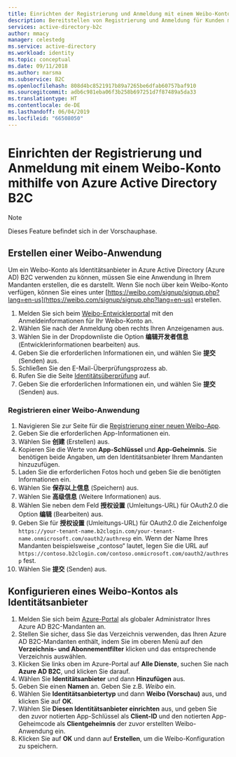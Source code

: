 ```yaml
---
title: Einrichten der Registrierung und Anmeldung mit einem Weibo-Konto mithilfe von Azure Active Directory B2C | Microsoft-Dokumentation
description: Bereitstellen von Registrierung und Anmeldung für Kunden mit Weibo-Konten in Ihren Anwendungen mithilfe von Azure Active Directory B2C.
services: active-directory-b2c
author: mmacy
manager: celestedg
ms.service: active-directory
ms.workload: identity
ms.topic: conceptual
ms.date: 09/11/2018
ms.author: marsma
ms.subservice: B2C
ms.openlocfilehash: 808d4bc8521917b89a7265be6dfab60757baf910
ms.sourcegitcommit: adb6c981eba06f3b258b697251d7f87489a5da33
ms.translationtype: HT
ms.contentlocale: de-DE
ms.lasthandoff: 06/04/2019
ms.locfileid: "66508050"
---
```

# <a name="set-up-sign-up-and-sign-in-with-a-weibo-account-using-azure-active-directory-b2c"></a>Einrichten der Registrierung und Anmeldung mit einem Weibo-Konto mithilfe von Azure Active Directory B2C

> [!NOTE]
> Dieses Feature befindet sich in der Vorschauphase.
> 

## <a name="create-a-weibo-application"></a>Erstellen einer Weibo-Anwendung

Um ein Weibo-Konto als Identitätsanbieter in Azure Active Directory (Azure AD) B2C verwenden zu können, müssen Sie eine Anwendung in Ihrem Mandanten erstellen, die es darstellt. Wenn Sie noch über kein Weibo-Konto verfügen, können Sie eines unter [https://weibo.com/signup/signup.php?lang=en-us](https://weibo.com/signup/signup.php?lang=en-us) erstellen.

1. Melden Sie sich beim [Weibo-Entwicklerportal](https://open.weibo.com/) mit den Anmeldeinformationen für Ihr Weibo-Konto an.
2. Wählen Sie nach der Anmeldung oben rechts Ihren Anzeigenamen aus.
3. Wählen Sie in der Dropdownliste die Option **编辑开发者信息** (Entwicklerinformationen bearbeiten) aus.
4. Geben Sie die erforderlichen Informationen ein, und wählen Sie **提交** (Senden) aus.
5. Schließen Sie den E-Mail-Überprüfungsprozess ab.
6. Rufen Sie die Seite [Identitätsüberprüfung](https://open.weibo.com/developers/identity/edit) auf.
7. Geben Sie die erforderlichen Informationen ein, und wählen Sie **提交** (Senden) aus.

### <a name="register-a-weibo-application"></a>Registrieren einer Weibo-Anwendung

1. Navigieren Sie zur Seite für die [Registrierung einer neuen Weibo-App](https://open.weibo.com/apps/new).
2. Geben Sie die erforderlichen App-Informationen ein.
3. Wählen Sie **创建** (Erstellen) aus.
4. Kopieren Sie die Werte von **App-Schlüssel** und **App-Geheimnis**. Sie benötigen beide Angaben, um den Identitätsanbieter Ihrem Mandanten hinzuzufügen.
5. Laden Sie die erforderlichen Fotos hoch und geben Sie die benötigten Informationen ein.
6. Wählen Sie **保存以上信息** (Speichern) aus.
7. Wählen Sie **高级信息** (Weitere Informationen) aus.
8. Wählen Sie neben dem Feld **授权设置** (Umleitungs-URL) für OAuth2.0 die Option **编辑** (Bearbeiten) aus.
9. Geben Sie für **授权设置** (Umleitungs-URL) für OAuth2.0 die Zeichenfolge `https://your-tenant-name.b2clogin.com/your-tenant-name.onmicrosoft.com/oauth2/authresp` ein. Wenn der Name Ihres Mandanten beispielsweise „contoso“ lautet, legen Sie die URL auf `https://contoso.b2clogin.com/contoso.onmicrosoft.com/oauth2/authresp` fest.
10. Wählen Sie **提交** (Senden) aus.  

## <a name="configure-a-weibo-account-as-an-identity-provider"></a>Konfigurieren eines Weibo-Kontos als Identitätsanbieter

1. Melden Sie sich beim [Azure-Portal](https://portal.azure.com/) als globaler Administrator Ihres Azure AD B2C-Mandanten an.
2. Stellen Sie sicher, dass Sie das Verzeichnis verwenden, das Ihren Azure AD B2C-Mandanten enthält, indem Sie im oberen Menü auf den **Verzeichnis- und Abonnementfilter** klicken und das entsprechende Verzeichnis auswählen.
3. Klicken Sie links oben im Azure-Portal auf **Alle Dienste**, suchen Sie nach **Azure AD B2C**, und klicken Sie darauf.
4. Wählen Sie **Identitätsanbieter** und dann **Hinzufügen** aus.
5. Geben Sie einen **Namen** an. Geben Sie z.B. *Weibo* ein.
6. Wählen Sie **Identitätsanbietertyp** und dann **Weibo (Vorschau)** aus, und klicken Sie auf **OK**.
7. Wählen Sie **Diesen Identitätsanbieter einrichten** aus, und geben Sie den zuvor notierten App-Schlüssel als **Client-ID** und den notierten App-Geheimcode als **Clientgeheimnis** der zuvor erstellten Weibo-Anwendung ein.
8. Klicken Sie auf **OK** und dann auf **Erstellen**, um die Weibo-Konfiguration zu speichern.
